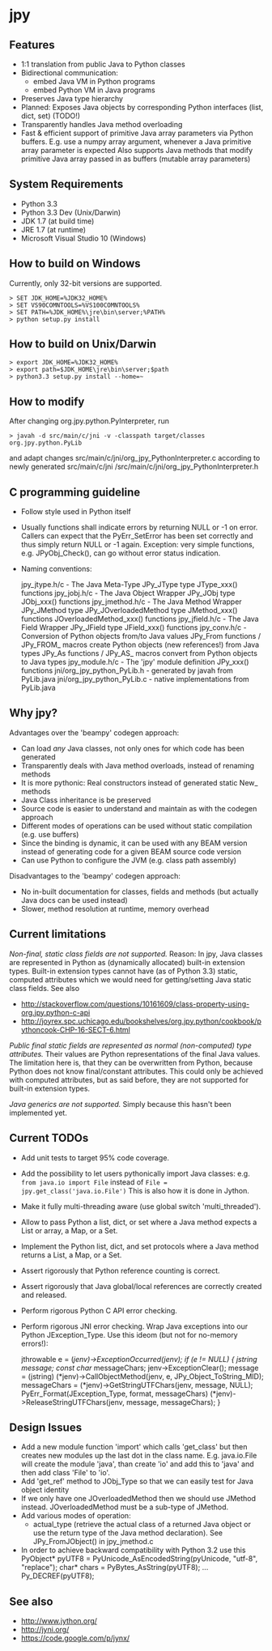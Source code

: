 jpy
===

Features
--------

* 1:1 translation from public Java to Python classes
* Bidirectional communication:
  - embed Java VM in Python programs
  - embed Python VM in Java programs
* Preserves Java type hierarchy
* Planned: Exposes Java objects by corresponding Python interfaces (list, dict, set) (TODO!)
* Transparently handles Java method overloading 
* Fast & efficient support of primitive Java array parameters via Python buffers.
  E.g. use a numpy array argument, whenever a Java primitive array parameter is expected
  Also supports Java methods that modify primitive Java array passed in as buffers 
  (mutable array parameters)

System Requirements
-------------------
* Python 3.3
* Python 3.3 Dev (Unix/Darwin)
* JDK 1.7 (at build time)
* JRE 1.7 (at runtime)
* Microsoft Visual Studio 10 (Windows)

How to build on Windows
-----------------------

Currently, only 32-bit versions are supported.

    > SET JDK_HOME=%JDK32_HOME%
    > SET VS90COMNTOOLS=%VS100COMNTOOLS%
    > SET PATH=%JDK_HOME%\jre\bin\server;%PATH%
    > python setup.py install

How to build on Unix/Darwin
---------------------------

    > export JDK_HOME=%JDK32_HOME%
    > export path=$JDK_HOME\jre\bin\server;$path
    > python3.3 setup.py install --home=~

How to modify
-------------

After changing org.jpy.python.PyInterpreter, run

    > javah -d src/main/c/jni -v -classpath target/classes org.jpy.python.PyLib

and adapt changes src/main/c/jni/org_jpy_PythonInterpreter.c according to newly generated
src/main/c/jni /src/main/c/jni/org_jpy_PythonInterpreter.h


C programming guideline
-----------------------

* Follow style used in Python itself
* Usually functions shall indicate errors by returning NULL or -1 on error.
  Callers can expect that the PyErr_SetError has been set correctly and thus simply
  return NULL or -1 again.
  Exception: very simple functions, e.g. JPyObj_Check(), can go without error status indication.
* Naming conventions:

    jpy_jtype.h/c - The Java Meta-Type
        JPy_JType type
        JType_xxx() functions
    jpy_jobj.h/c  - The Java Object Wrapper
        JPy_JObj type
        JObj_xxx() functions
    jpy_jmethod.h/c - The Java Method Wrapper
        JPy_JMethod type
        JPy_JOverloadedMethod type
        JMethod_xxx() functions
        JOverloadedMethod_xxx() functions
    jpy_jfield.h/c - The Java Field Wrapper
        JPy_JField type
        JField_xxx() functions
    jpy_conv.h/c - Conversion of Python objects from/to Java values
        JPy_From<JType> functions / JPy_FROM_<JTYPE> macros create Python objects (new references!) from Java types
        JPy_As<JType> functions / JPy_AS_<JTYPE> macros convert from Python objects to Java types
    jpy_module.h/c - The 'jpy' module definition
        JPy_xxx() functions
    jni/org_jpy_python_PyLib.h - generated by javah from PyLib.java
    jni/org_jpy_python_PyLib.c - native implementations from PyLib.java




Why jpy?
--------

Advantages over the 'beampy' codegen approach:
* Can load *any* Java classes, not only ones for which code has been generated
* Transparently deals with Java method overloads, instead of renaming methods
* It is more pythonic: Real constructors instead of generated static New_<Type> methods
* Java Class inheritance is be preserved
* Source code is easier to understand and maintain as with the codegen approach
* Different modes of operations can be used without static compilation (e.g. use buffers)
* Since the binding is dynamic, it can be used with any BEAM version instead of generating code
  for a given BEAM source code version
* Can use Python to configure the JVM (e.g. class path assembly)

Disadvantages to the 'beampy' codegen approach:
* No in-built documentation for classes, fields and methods (but actually Java docs can be used instead)
* Slower, method resolution at runtime, memory overhead


Current limitations
-------------------
*Non-final, static class fields are not supported.*
Reason: In jpy, Java classes are represented in Python as (dynamically allocated) built-in 
extension types. Built-in extension types cannot have (as of Python 3.3) static, computed 
attributes which we would need for getting/setting Java static class fields. 
See also
* http://stackoverflow.com/questions/10161609/class-property-using-org.jpy.python-c-api
* http://joyrex.spc.uchicago.edu/bookshelves/org.jpy.python/cookbook/pythoncook-CHP-16-SECT-6.html

*Public final static fields are represented as normal (non-computed) type attributes.*
Their values are Python representations of the final Java values. The limitation here is, that they
can be overwritten from Python, because Python does not know final/constant attributes. This could
only be achieved with computed attributes, but as said before, they are not supported for 
built-in extension types.

*Java generics are not supported.*
Simply because this hasn't been implemented yet.


Current TODOs
-------------
* Add unit tests to target 95% code coverage.
* Add the possibility to let users pythonically import Java classes: e.g.
     `from java.io import File`
  instead of
     `File = jpy.get_class('java.io.File')`
  This is also how it is done in Jython.
* Make it fully multi-threading aware (use global switch 'multi_threaded').
* Allow to pass Python a list, dict, or set where a Java method expects a List or array, a Map, or a Set.
* Implement the Python list, dict, and set protocols where a Java method returns a List, a Map, or a Set.
* Assert rigorously that Python reference counting is correct.
* Assert rigorously that Java global/local references are correctly created and released.
* Perform rigorous Python C API error checking.
* Perform rigorous JNI error checking. Wrap Java exceptions into our Python JException_Type.
  Use this ideom (but not for no-memory errors!):

    jthrowable e = (*jenv)->ExceptionOccurred(jenv);
    if (e != NULL) {
        jstring message;
        const char* messageChars;
        jenv->ExceptionClear();
        message = (jstring) (*jenv)->CallObjectMethod(jenv, e, JPy_Object_ToString_MID);
        messageChars = (*jenv)->GetStringUTFChars(jenv, message, NULL);
        PyErr_Format(JException_Type, format, messageChars)
        (*jenv)->ReleaseStringUTFChars(jenv, message, messageChars);
    }


Design Issues
-------------
* Add a new module function 'import' which calls 'get_class' but then creates new modules up the last dot in the class name.
  E.g. java.io.File will create the module 'java', than create 'io' and add this to 'java' and then add class 'File' to 'io'.
* Add 'get_ref' method to JObj_Type so that we can easily test for Java object identity
* If we only have one JOverloadedMethod then we should use JMethod instead. JOverloadedMethod must be a sub-type of JMethod.
* Add various modes of operation:
  - actual_type (retrieve the actual class of a returned Java object or use the return type of the Java method declaration).
    See JPy_FromJObject() in jpy_jmethod.c
* In order to achieve backward compatibility with Python 3.2 use this
           PyObject* pyUTF8 = PyUnicode_AsEncodedString(pyUnicode, "utf-8", "replace");
           char* chars = PyBytes_AsString(pyUTF8);
           ...
           Py_DECREF(pyUTF8);





See also
--------

* http://www.jython.org/
* http://jyni.org/
* https://code.google.com/p/jynx/